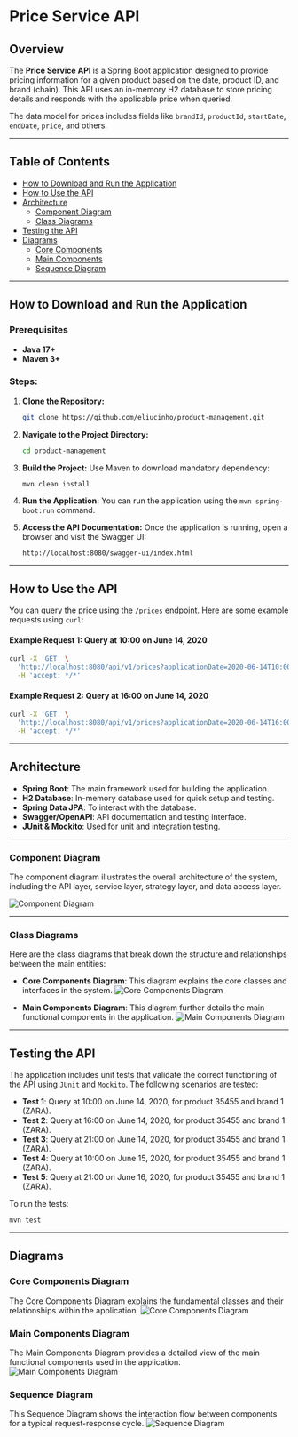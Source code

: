 
# Price Service API

## Overview

The **Price Service API** is a Spring Boot application designed to provide pricing information for a given product based on the date, product ID, and brand (chain). This API uses an in-memory H2 database to store pricing details and responds with the applicable price when queried.

The data model for prices includes fields like `brandId`, `productId`, `startDate`, `endDate`, `price`, and others. 

---
## Table of Contents

- [How to Download and Run the Application](#how-to-download-and-run-the-application)
- [How to Use the API](#how-to-use-the-api)
- [Architecture](#architecture)
    - [Component Diagram](#component-diagram)
    - [Class Diagrams](#class-diagrams)
- [Testing the API](#testing-the-api)
- [Diagrams](#diagrams)
    - [Core Components](#core-components-diagram)
    - [Main Components](#main-components-diagram)
    - [Sequence Diagram](#sequence-diagram)
---

## How to Download and Run the Application

### Prerequisites
- **Java 17+**
- **Maven 3+**

### Steps:

1. **Clone the Repository:**
   ```bash
   git clone https://github.com/eliucinho/product-management.git
   ```

2. **Navigate to the Project Directory:**
   ```bash
   cd product-management
   ```

3. **Build the Project:**
   Use Maven to download mandatory dependency:
   ```bash
   mvn clean install
   ```

4. **Run the Application:**
   You can run the application using the `mvn spring-boot:run` command.


5. **Access the API Documentation:**
   Once the application is running, open a browser and visit the Swagger UI:
   ```
   http://localhost:8080/swagger-ui/index.html
   ```

---

## How to Use the API

You can query the price using the `/prices` endpoint. Here are some example requests using `curl`:

#### Example Request 1: Query at 10:00 on June 14, 2020
```bash
curl -X 'GET' \
  'http://localhost:8080/api/v1/prices?applicationDate=2020-06-14T10:00:00&productId=35455&brandId=1' \
  -H 'accept: */*'
```

#### Example Request 2: Query at 16:00 on June 14, 2020
```bash
curl -X 'GET' \
  'http://localhost:8080/api/v1/prices?applicationDate=2020-06-14T16:00:00&productId=35455&brandId=1' \
  -H 'accept: */*'
```

---

## Architecture

- **Spring Boot**: The main framework used for building the application.
- **H2 Database**: In-memory database used for quick setup and testing.
- **Spring Data JPA**: To interact with the database.
- **Swagger/OpenAPI**: API documentation and testing interface.
- **JUnit & Mockito**: Used for unit and integration testing.

---

### Component Diagram
The component diagram illustrates the overall architecture of the system, including the API layer, service layer, strategy layer, and data access layer.

![Component Diagram](/src/main/resources/diagrams/png/components_diagram.png)

---

### Class Diagrams
Here are the class diagrams that break down the structure and relationships between the main entities:

- **Core Components Diagram**: This diagram explains the core classes and interfaces in the system.
  ![Core Components Diagram](/src/main/resources/diagrams/png/core_components_diagram.png)

- **Main Components Diagram**: This diagram further details the main functional components in the application.
  ![Main Components Diagram](/src/main/resources/diagrams/png/main_components_diagram.png)

---

## Testing the API

The application includes unit tests that validate the correct functioning of the API using `JUnit` and `Mockito`. The following scenarios are tested:

- **Test 1**: Query at 10:00 on June 14, 2020, for product 35455 and brand 1 (ZARA).
- **Test 2**: Query at 16:00 on June 14, 2020, for product 35455 and brand 1 (ZARA).
- **Test 3**: Query at 21:00 on June 14, 2020, for product 35455 and brand 1 (ZARA).
- **Test 4**: Query at 10:00 on June 15, 2020, for product 35455 and brand 1 (ZARA).
- **Test 5**: Query at 21:00 on June 16, 2020, for product 35455 and brand 1 (ZARA).

To run the tests:
```bash
mvn test
```

---

## Diagrams

### Core Components Diagram
The Core Components Diagram explains the fundamental classes and their relationships within the application.
![Core Components Diagram](/src/main/resources/diagrams/png/core_components_diagram.png)

### Main Components Diagram
The Main Components Diagram provides a detailed view of the main functional components used in the application.
![Main Components Diagram](/src/main/resources/diagrams/png/main_components_diagram.png)

### Sequence Diagram
This Sequence Diagram shows the interaction flow between components for a typical request-response cycle.
![Sequence Diagram](/src/main/resources/diagrams/png/sequence_diagram.png)


